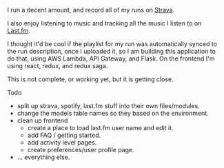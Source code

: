 I run a decent amount, and record all of my runs on [Strava](https://www.strava.com/athletes/3587629).

I also enjoy listening to music and tracking all the music I listen to on [Last.fm](https://www.last.fm/user/joer14).

I thought it'd be cool if the playlist for my run was automatically synced to the run description, once I uploaded it, so I am building this application to do that, using AWS Lambda, API Gateway, and Flask. On the frontend I'm using react, redux, and redux saga.

This is not complete, or working yet, but it is getting close.

Todo
  - split up strava, spotify, last.fm stuff into their own files/modules.
  - change the models table names so they based on the environment.
  - clean up frontend
    - create a place to load last.fm user name and edit it.
    - add FAQ / getting started.
    - add activity level pages.
    - create preferences/user profile page.
  - ... everything else. 
